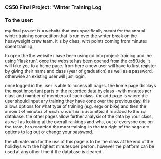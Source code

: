 ### CS50 Final Project: 'Winter Training Log' 

### To the user:

my final project is a website that was specifically meant for the annual winter training
competition that is run over the winter break on the heavyweight crew team. it is by class, with
points coming from minutes spent training.

to open the the website i have been using cd into project: training and the using 'flask run'.
once the website has been opened from the cs50.ide, it will take you to a home page. from here a
new user will have to first register by giving their name and class (year of graduation) as well as
a password. otherwise an existing user will just login.

once logged in the user is able to access all pages. the home page displays the most important parts of the
recorded data by class - with minutes per class and number of members of each class. the add page is where the
user should input any training they have done over the previous day. this allows options for what type of
training (e.g. ergo or bike) and then the amount of minutes of each. once this is submitted it is added
to the sql database. the other pages allow further analysis of the data by your class, as well as looking at the
overall rankings and who, out of everyone one on the team, has recorded the most training. in the top right of
the page are options to log out or change your password.

the ultimate aim for the use of this page is to be the class at the end of the holidays with the highest
minutes per person. however the platform can be used at any other time if the database is cleared.

